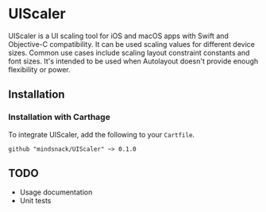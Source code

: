 # UIScaler

UIScaler is a UI scaling tool for iOS and macOS apps with Swift and Objective-C compatibility. It can be used scaling values for different device sizes. Common use cases include scaling layout constraint constants and font sizes. It's intended to be used when Autolayout doesn't provide enough flexibility or power.

## Installation
### Installation with Carthage
To integrate UIScaler, add the following to your  `Cartfile`.
```
github "mindsnack/UIScaler" ~> 0.1.0
```

## TODO
 - Usage documentation
 - Unit tests
